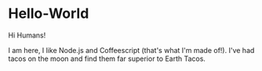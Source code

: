 # Hello-World

Hi Humans!

I am here, I like Node.js and Coffeescript (that's what I'm made of!).
I've had tacos on the moon and find them far superior to Earth Tacos. 

